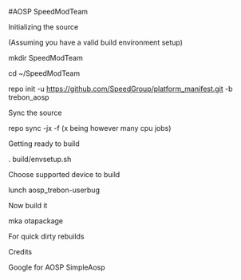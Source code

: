 #AOSP SpeedModTeam

Initializing the source

(Assuming you have a valid build environment setup)

mkdir SpeedModTeam

cd ~/SpeedModTeam

repo init -u https://github.com/SpeedGroup/platform_manifest.git -b trebon_aosp

Sync the source

repo sync -jx -f (x being however many cpu jobs)

Getting ready to build

. build/envsetup.sh

Choose supported device to build

lunch aosp_trebon-userbug

Now build it

mka otapackage

For quick dirty rebuilds


Credits

Google for AOSP
SimpleAosp
